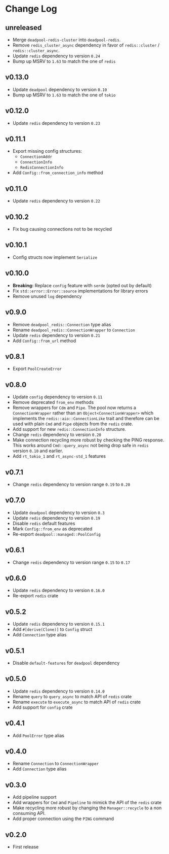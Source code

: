 # Change Log

## unreleased

- Merge `deadpool-redis-cluster` into `deadpool-redis`.
- Remove `redis_cluster_async` dependency in favor of `redis::cluster` / `redis::cluster_async`.
- Update `redis` dependency to version `0.24`
- Bump up MSRV to `1.63` to match the one of `redis`

## v0.13.0

* Update `deadpool` dependency to version `0.10`
* Bump up MSRV to `1.63` to match the one of `tokio`

## v0.12.0

- Update `redis` dependency to version `0.23`

## v0.11.1

- Export missing config structures:
  - `ConnectionAddr`
  - `ConnectionInfo`
  - `RedisConnectionInfo`
- Add `Config::from_connection_info` method

## v0.11.0

- Update `redis` dependency to version `0.22`

## v0.10.2

- Fix bug causing connections not to be recycled

## v0.10.1

- Config structs now implement `Serialize`

## v0.10.0

- **Breaking:** Replace `config` feature with `serde` (opted out by default)
- Fix `std::error::Error::source` implementations for library errors
- Remove unused `log` dependency

## v0.9.0

- Remove `deadpool_redis::Connection` type alias
- Rename `deadpool_redis::ConnectionWrapper` to `Connection`
- Update `redis` dependency to version `0.21`
- Add `Config::from_url` method

## v0.8.1

- Export `PoolCreateError`

## v0.8.0

- Update `config` dependency to version `0.11`
- Remove deprecated `from_env` methods
- Remove wrappers for `Cdm` and `Pipe`. The pool now returns a
  `ConnectionWrapper` rather than an `Object<ConnectionWrapper>` which
  implements the `redis::aio::ConnectionLike` trait and therefore can
  be used with plain `Cmd` and `Pipe` objects from the `redis` crate.
- Add support for new `redis::ConnectionInfo` structure.
- Change `redis` dependency to version `0.20`
- Make connection recycling more robust by checking the PING
  response. This works around `Cmd::query_async` not being drop
  safe in `redis` version `0.10` and earlier.
- Add `rt_tokio_1` and `rt_async-std_1` features

## v0.7.1

- Change `redis` dependency to version range `0.19` to `0.20`

## v0.7.0

- Update `deadpool` dependency to version `0.3`
- Update `redis` dependency to version `0.19`
- Disable `redis` default features
- Mark `Config::from_env` as deprecated
- Re-export `deadpool::managed::PoolConfig`

## v0.6.1

- Change `redis` dependency to version range `0.15` to `0.17`

## v0.6.0

- Update `redis` dependency to version `0.16.0`
- Re-export `redis` crate

## v0.5.2

- Update `redis` dependency to version `0.15.1`
- Add `#[derive(Clone)]` to `Config` struct
- Add `Connection` type alias

## v0.5.1

- Disable `default-features` for `deadpool` dependency

## v0.5.0

- Update `redis` dependency to version `0.14.0`
- Rename `query` to `query_async` to match API of `redis` crate
- Rename `execute` to `execute_async` to match API of `redis` crate
- Add support for `config` crate

## v0.4.1

- Add `PoolError` type alias

## v0.4.0

- Rename `Connection` to `ConnectionWrapper`
- Add `Connection` type alias

## v0.3.0

- Add pipeline support
- Add wrappers for `Cmd` and `Pipeline` to mimick the API of the `redis` crate
- Make recycling more robust by changing the `Manager::recycle` to a non
  consuming API.
- Add proper connection using the `PING` command

## v0.2.0

- First release
